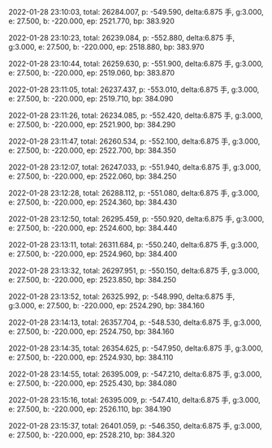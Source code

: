 2022-01-28 23:10:03, total: 26284.007, p: -549.590, delta:6.875 手, g:3.000, e: 27.500, b: -220.000, ep: 2521.770, bp: 383.920

2022-01-28 23:10:23, total: 26239.084, p: -552.880, delta:6.875 手, g:3.000, e: 27.500, b: -220.000, ep: 2518.880, bp: 383.970

2022-01-28 23:10:44, total: 26259.630, p: -551.900, delta:6.875 手, g:3.000, e: 27.500, b: -220.000, ep: 2519.060, bp: 383.870

2022-01-28 23:11:05, total: 26237.437, p: -553.010, delta:6.875 手, g:3.000, e: 27.500, b: -220.000, ep: 2519.710, bp: 384.090

2022-01-28 23:11:26, total: 26234.085, p: -552.420, delta:6.875 手, g:3.000, e: 27.500, b: -220.000, ep: 2521.900, bp: 384.290

2022-01-28 23:11:47, total: 26260.534, p: -552.100, delta:6.875 手, g:3.000, e: 27.500, b: -220.000, ep: 2522.700, bp: 384.350

2022-01-28 23:12:07, total: 26247.033, p: -551.940, delta:6.875 手, g:3.000, e: 27.500, b: -220.000, ep: 2522.060, bp: 384.250

2022-01-28 23:12:28, total: 26288.112, p: -551.080, delta:6.875 手, g:3.000, e: 27.500, b: -220.000, ep: 2524.360, bp: 384.430

2022-01-28 23:12:50, total: 26295.459, p: -550.920, delta:6.875 手, g:3.000, e: 27.500, b: -220.000, ep: 2524.600, bp: 384.440

2022-01-28 23:13:11, total: 26311.684, p: -550.240, delta:6.875 手, g:3.000, e: 27.500, b: -220.000, ep: 2524.960, bp: 384.400

2022-01-28 23:13:32, total: 26297.951, p: -550.150, delta:6.875 手, g:3.000, e: 27.500, b: -220.000, ep: 2523.850, bp: 384.250

2022-01-28 23:13:52, total: 26325.992, p: -548.990, delta:6.875 手, g:3.000, e: 27.500, b: -220.000, ep: 2524.290, bp: 384.160

2022-01-28 23:14:13, total: 26357.704, p: -548.530, delta:6.875 手, g:3.000, e: 27.500, b: -220.000, ep: 2524.750, bp: 384.160

2022-01-28 23:14:35, total: 26354.625, p: -547.950, delta:6.875 手, g:3.000, e: 27.500, b: -220.000, ep: 2524.930, bp: 384.110

2022-01-28 23:14:55, total: 26395.009, p: -547.210, delta:6.875 手, g:3.000, e: 27.500, b: -220.000, ep: 2525.430, bp: 384.080

2022-01-28 23:15:16, total: 26395.009, p: -547.410, delta:6.875 手, g:3.000, e: 27.500, b: -220.000, ep: 2526.110, bp: 384.190

2022-01-28 23:15:37, total: 26401.059, p: -546.350, delta:6.875 手, g:3.000, e: 27.500, b: -220.000, ep: 2528.210, bp: 384.320